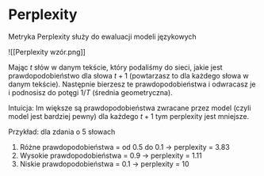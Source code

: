 # Perplexity

Metryka Perplexity służy do ewaluacji modeli językowych

![[Perplexity wzór.png]]

Mając $t$ słów w danym tekście, który podaliśmy do sieci, jakie jest prawdopodobieństwo dla słowa $t+1$ (powtarzasz to dla każdego słowa w danym tekście). Następnie bierzesz te prawdopodobieństwa i odwracasz je i podnosisz do potęgi $1/T$ (średnia geometryczna).

Intuicja: Im większe są prawdopodobieństwa zwracane przez model (czyli model jest bardziej pewny) dla każdego $t+1$ tym perplexity jest mniejsze.

Przykład: dla zdania o 5 słowach
1. Różne prawdopodobieństwa = od 0.5 do 0.1 -> perplexity = 3.83
2. Wysokie prawdopodobieństwa = 0.9 -> perplexity = 1.11
3. Niskie prawdopodobieństwa = 0.1 -> perplexity = 10